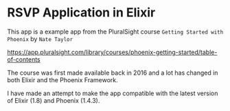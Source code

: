 # RSVP Application in Elixir

This app is a example app from the PluralSight course `Getting Started with Phoenix` by `Nate Taylor`

https://app.pluralsight.com/library/courses/phoenix-getting-started/table-of-contents

The course was first made available back in 2016 and a lot has changed in both Elixir and the Phoenix Framework. 

I have made an attempt to make the app compatible with the latest version of Elixir (1.8) and Phoenix (1.4.3). 


